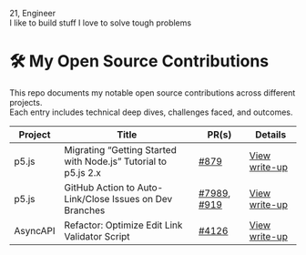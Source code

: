 21, Engineer
<br>
I like to build stuff
I love to solve tough problems

# 🛠️ My Open Source Contributions

This repo documents my notable open source contributions across different projects.  
Each entry includes technical deep dives, challenges faced, and outcomes.

| Project    | Title                                                                 | PR(s)                                      | Details                     |
|------------|-----------------------------------------------------------------------|---------------------------------------------|-----------------------------|
| p5.js      | Migrating “Getting Started with Node.js” Tutorial to p5.js 2.x       | [#879](https://github.com/processing/p5.js-website/pull/879) | [View write-up](./p5js/tutorial-migration.md) |
| p5.js      | GitHub Action to Auto-Link/Close Issues on Dev Branches              | [#7989](https://github.com/processing/p5.js/pull/7989), [#919](https://github.com/processing/p5.js-website/pull/919) | [View write-up](./p5js/auto-close-issues.md) |
| AsyncAPI   | Refactor: Optimize Edit Link Validator Script                         | [#4126](https://github.com/asyncapi/website/pull/4126)       | [View write-up](./asyncapi/check-edit-links-refactor.md) |

